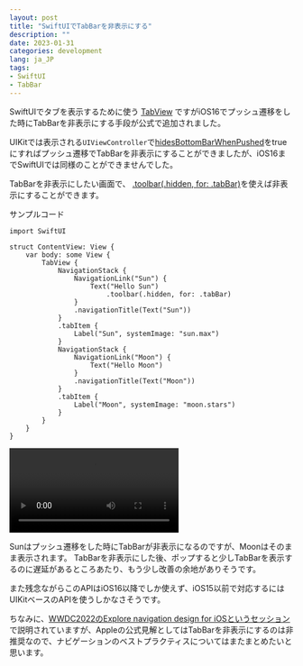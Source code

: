 ```yaml
---
layout: post
title: "SwiftUIでTabBarを非表示にする"
description: ""
date: 2023-01-31
categories: development
lang: ja_JP
tags:
- SwiftUI
- TabBar
---
```


SwiftUIでタブを表示するために使う [TabView](https://developer.apple.com/documentation/swiftui/tabview) ですがiOS16でプッシュ遷移をした時にTabBarを非表示にする手段が公式で追加されました。

UIKitでは表示される`UIViewController`で[hidesBottomBarWhenPushed](https://developer.apple.com/documentation/uikit/uiviewcontroller/1621863-hidesbottombarwhenpushed)をtrueにすればプッシュ遷移でTabBarを非表示にすることができましたが、iOS16までSwiftUIでは同様のことができませんでした。

TabBarを非表示にしたい画面で、 [.toolbar(.hidden, for: .tabBar)](https://developer.apple.com/documentation/swiftui/presentedwindowcontent/toolbar(_:for:))を使えば非表示にすることができます。

サンプルコード

```
import SwiftUI

struct ContentView: View {
    var body: some View {
        TabView {
            NavigationStack {
                NavigationLink("Sun") {
                    Text("Hello Sun")
                        .toolbar(.hidden, for: .tabBar)
                }
                .navigationTitle(Text("Sun"))
            }
            .tabItem {
                Label("Sun", systemImage: "sun.max")
            }
            NavigationStack {
                NavigationLink("Moon") {
                    Text("Hello Moon")
                }
                .navigationTitle(Text("Moon"))
            }
            .tabItem {
                Label("Moon", systemImage: "moon.stars")
            }
        }
    }
}
```

![Hide TabBar](/assets/posts/2023-01-31/tabbar.mov "Hide TabBar")

Sunはプッシュ遷移をした時にTabBarが非表示になるのですが、Moonはそのまま表示されます。
TabBarを非表示にした後、ポップすると少しTabBarを表示するのに遅延があるところあたり、もう少し改善の余地がありそうです。

また残念ながらこのAPIはiOS16以降でしか使えず、iOS15以前で対応するにはUIKitベースのAPIを使うしかなさそうです。

ちなみに、[WWDC2022のExplore navigation design for iOSというセッション](https://developer.apple.com/videos/play/wwdc2022/10001/)で説明されていますが、Appleの公式見解としてはTabBarを非表示にするのは非推奨なので、ナビゲーションのベストプラクティスについてはまたまとめたいと思います。